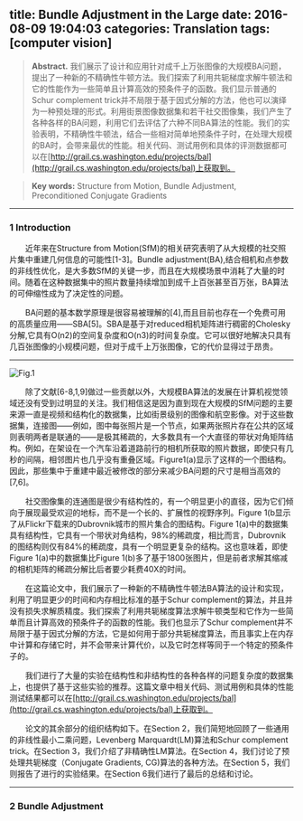 title: Bundle Adjustment in the Large
date: 2016-08-09 19:04:03
categories: Translation
tags: [computer vision]
---
> **Abstract.** 我们展示了设计和应用针对成千上万张图像的大规模BA问题，提出了一种新的不精确性牛顿方法。我们探索了利用共轭梯度求解牛顿法和它的性能作为一些简单且计算高效的预条件子的函数。我们显示普通的Schur complement trick并不局限于基于因式分解的方法，他也可以演绎为一种预处理的形式。利用街景图像数据集和若干社交图像集，我们产生了各种各样的BA问题，利用它们去评估了六种不同BA算法的性能。我们的实验表明，不精确性牛顿法，结合一些相对简单地预条件子时，在处理大规模的BA时，会带来最优的性能。相关代码、测试用例和具体的评测数据都可以在[http://grail.cs.washington.edu/projects/bal](http://grail.cs.washington.edu/projects/bal)上获取到。

<!--more-->

> **Key words:** Structure from Motion, Bundle Adjustment, Preconditioned Conjugate Gradients

---

### **1 Introduction**
　　近年来在Structure from Motion(SfM)的相关研究表明了从大规模的社交照片集中重建几何信息的可能性[1-3]。Bundle adjustment(BA),结合相机和点参数的非线性优化，是大多数SfM的关键一步，而且在大规模场景中消耗了大量的时间。随着在这种数据集中的照片数量持续增加到成千上百张甚至百万张，BA算法的可伸缩性成为了决定性的问题。

　　BA问题的基本数学原理是很容易被理解的[4],而且目前也存在一个免费可用的高质量应用——SBA[5]。SBA是基于对reduced相机矩阵进行稠密的Cholesky分解,它具有O(n2)的空间复杂度和O(n3)的时间复杂度。它可以很好地解决只具有几百张图像的小规模问题，但对于成千上万张图像，它的代价显得过于昂贵。

---

![Fig.1](/img/figure1-baitl.png)

　　除了文献[6-8,1,9]做过一些贡献以外，大规模BA算法的发展在计算机视觉领域还没有受到过明显的关注。我们相信这是因为直到现在大规模的SfM问题的主要来源一直是视频和结构化的数据集，比如街景级别的图像和航空影像。对于这些数据集，连接图——例如，图中每张照片是一个节点，如果两张照片存在公共的区域则表明两者是联通的——是极其稀疏的，大多数具有一个大直径的带状对角矩阵结构。例如，在架设在一个汽车沿着道路前行的相机所获取的照片数据，即使只有几秒的间隔，相邻图片也几乎没有重叠区域。Figure1(a)显示了这样的一个图结构。因此，那些集中于重建中最近被修改的部分来减少BA问题的尺寸是相当高效的[7,6]。

　　社交图像集的连通图是很少有结构性的，有一个明显更小的直径，因为它们倾向于展现最受欢迎的地标，而不是一个长的、扩展性的视野序列。Figure 1(b显示了从Flickr下载来的Dubrovnik城市的照片集合的图结构。Figure 1(a)中的数据集具有结构性，它具有一个带状对角结构，98%的稀疏度，相比而言，Dubrovnik的图结构则仅有84%的稀疏度，具有一个明显更复杂的结构。这也意味着，即使Figure 1(a)中的数据集比Figure 1(b)多了基于1800张图片，但是前者求解其缩减的相机矩阵的稀疏分解比后者要少耗费40X的时间。

　　在这篇论文中，我们展示了一种新的不精确性牛顿法BA算法的设计和实现，利用了明显更少的时间和内存相比标准的基于Schur complement的算法，并且并没有损失求解质精度。我们探索了利用共轭梯度算法求解牛顿类型和它作为一些简单而且计算高效的预条件子的函数的性能。我们也显示了Schur complement并不局限于基于因式分解的方法，它是如何用于部分共轭梯度算法，而且事实上在内存中计算和存储它时，并不会带来计算代价，以及它时怎样等同于一个特定的预条件子的。

　　我们进行了大量的实验在结构性和非结构性的各种各样的问题复杂度的数据集上，也提供了基于这些实验的推荐。这篇文章中相关代码、测试用例和具体的性能测试结果都可以在[http://grail.cs.washington.edu/projects/bal](http://grail.cs.washington.edu/projects/bal)上获取到。

　　论文的其余部分的组织结构如下。在Section 2，我们简短地回顾了一些通用的非线性最小二乘问题，Levenberg Marquardt(LM)算法和Schur complement trick。在Section 3，我们介绍了非精确性LM算法。在Section 4，我们讨论了预处理共轭梯度（Conjugate Gradients, CG)算法的各种方法。在Section 5，我们则报告了进行的实验结果。在Section 6我们进行了最后的总结和讨论。

---

### **2 Bundle Adjustment**
